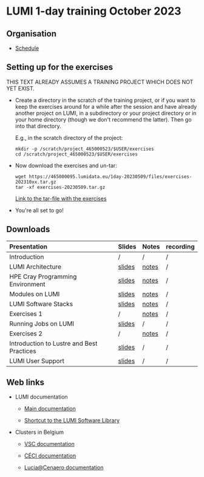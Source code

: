 # LUMI 1-day training October 2023

## Organisation

-   [Schedule](schedule.md)


## Setting up for the exercises

THIS TEXT ALREADY ASSUMES A TRAINING PROJECT WHICH DOES NOT YET EXIST.

-   Create a directory in the scratch of the training project, or if you want to
    keep the exercises around for a while after the session and have already
    another project on LUMI, in a subdirectory or your project directory 
    or in your home directory (though we don't recommend the latter).
    Then go into that directory.

    E.g., in the scratch directory of the project:

    ```
    mkdir -p /scratch/project_465000523/$USER/exercises
    cd /scratch/project_465000523/$USER/exercises
    ```

-   Now download the exercises and un-tar:

    ```
    wget https://465000095.lumidata.eu/1day-20230509/files/exercises-202310xx.tar.gz
    tar -xf exercises-20230509.tar.gz
    ```

    [Link to the tar-file with the exercises](https://465000095.lumidata.eu/1day-20230509/files/exercises-20230509.tar.gz)

-   You're all set to go!


## Downloads

| Presentation | Slides | Notes | recording |
|:-------------|:-------|:------|:----------|
| Introduction | / | / | / |
| LUMI Architecture | [slides](https://465000095.lumidata.eu/1day-20230509/files/LUMI-1day-20230509-01-architecture.pdf) | [notes](01_Architecture.md) | / |
| HPE Cray Programming Environment | [slides](https://465000095.lumidata.eu/1day-20230509/files/LUMI-1day-20230509-02-CPE.pdf) | [notes](02_CPE.md) | / |
| Modules on LUMI | [slides](https://465000095.lumidata.eu/1day-20230509/files/LUMI-1day-20230509-03-modules.pdf) | [notes](03_Modules.md) | / |
| LUMI Software Stacks | [slides](https://465000095.lumidata.eu/1day-20230509/files/LUMI-1day-20230509-04-software.pdf) | [notes](04_Software_stacks.md) | / |
| Exercises 1 | / | [notes](05_Exercises_1.md) | / |
| Running Jobs on LUMI | [slides](https://465000095.lumidata.eu/1day-20230509/files/LUMI-1day-20230509-06-running_jobs.pdf) | / | / |
| Exercises 2 | / | [notes](07_Exercises_2.md) | / |
| Introduction to Lustre and Best Practices | [slides](https://465000095.lumidata.eu/1day-20230509/files/LUMI-1day-20230509-08-Lustre-intro.pdf) | / | / |
| LUMI User Support | [slides](https://465000095.lumidata.eu/1day-20230509/files/LUMI-1day-20230509-09-Lumi-support.pdf) | / | / |


## Web links

-   LUMI documentation

    -   [Main documentation](https://docs.lumi-supercomputer.eu/)

    -   [Shortcut to the LUMI Software Library](https://lumi-supercomputer.github.io/LUMI-EasyBuild-docs/)

-   Clusters in Belgium

    -   [VSC documentation](https://docs.vscentrum.be/en/latest/)

    -   [CÉCI documentation](https://support.ceci-hpc.be/doc/index.html)

    -   [Lucia@Cenaero documentation](https://doc.lucia.cenaero.be/)

